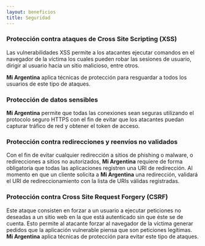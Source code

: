 ```yaml
---
layout: beneficios
title: Seguridad
---
```


### Protección contra ataques de Cross Site Scripting (XSS)

Las vulnerabilidades XSS permite a los atacantes ejecutar comandos en el navegador de la víctima los cuales pueden robar las sesiones de usuario, dirigir al usuario hacia un sitio malicioso, entre otros.

**Mi Argentina** aplica técnicas de protección para resguardar a todos los usuarios de este tipo de ataques.

### Protección de datos sensibles

**Mi Argentina** permite que todas las conexiones sean seguras utilizando el protocolo seguro HTTPS con el fin de evitar que los atacantes puedan capturar tráfico de red y obtener el token de acceso.

### Protección contra redirecciones y reenvíos no validados

Con el fin de evitar cualquier redirección a sitios de phishing o malware, o redirecciones a sitios no autorizados, **Mi Argentina** requiere de forma obligatoria que todas las aplicaciones registren una URI de redirección. Al momento en que un cliente solicita a **Mi Argentina** una redirección, validará el URI de redireccionamiento con la lista de URIs válidas registradas.

### Protección contra Cross Site Request Forgery (CSRF)

Este ataque consisten en forzar a un usuario a ejecutar peticiones no deseadas a un sitio web en la que está autenticado sin que éste se de cuenta. Esto permite al atacante forzar al navegador de la víctima generar pedidos que la aplicación vulnerable piensa que son peticiones legítimas.
**Mi Argentina** aplica técnicas de protección para evitar este tipo de ataques.
